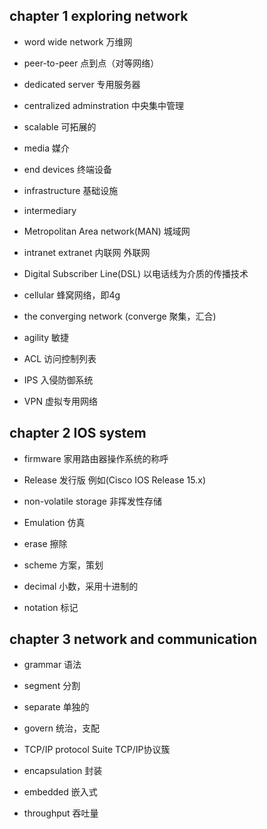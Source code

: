 ## chapter 1 exploring network

- word wide network 万维网

- peer-to-peer 点到点（对等网络）
- dedicated server 专用服务器

- centralized adminstration 中央集中管理

- scalable 可拓展的

- media 媒介

- end devices 终端设备

- infrastructure 基础设施

- intermediary

- Metropolitan Area network(MAN) 城域网

- intranet extranet 内联网 外联网

- Digital Subscriber Line(DSL) 以电话线为介质的传播技术

- cellular 蜂窝网络，即4g

- the converging network (converge 聚集，汇合)

- agility 敏捷

- ACL 访问控制列表

- IPS 入侵防御系统

- VPN 虚拟专用网络

## chapter 2 IOS system

- firmware 家用路由器操作系统的称呼

- Release 发行版 例如(Cisco IOS Release 15.x)

- non-volatile storage 非挥发性存储

- Emulation 仿真

- erase 擦除

- scheme 方案，策划

- decimal 小数，采用十进制的

- notation 标记

## chapter 3 network and communication

- grammar 语法

- segment 分割

- separate 单独的

- govern 统治，支配

- TCP/IP protocol Suite TCP/IP协议簇

- encapsulation 封装

- embedded 嵌入式

- throughput 吞吐量
